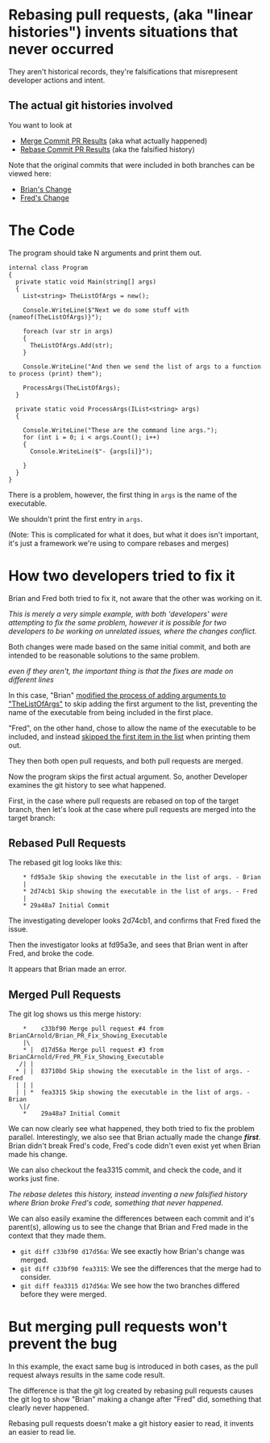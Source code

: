 # Rebasing pull requests, (aka "linear histories") invents situations that never occurred

They aren't historical records, they're falsifications that misrepresent developer actions and intent.

## The actual git histories involved

You want to look at

- [Merge Commit PR Results](https://github.com/BrianCArnold/LinearVsMerge/tree/main_merge) (aka what actually happened)
- [Rebase Commit PR Results](https://github.com/BrianCArnold/LinearVsMerge/tree/main_rebase) (aka the falsified history)

Note that the original commits that were included in both branches can be viewed here:

- [Brian's Change](https://github.com/BrianCArnold/LinearVsMerge/tree/Brian_PR_Fix_Showing_Executable)
- [Fred's Change](https://github.com/BrianCArnold/LinearVsMerge/tree/Fred_PR_Fix_Showing_Executable)

# The Code

The program should take N arguments and print them out.

```
internal class Program
{
  private static void Main(string[] args)
  {
    List<string> TheListOfArgs = new();

    Console.WriteLine($"Next we do some stuff with {nameof(TheListOfArgs)}");

    foreach (var str in args)
    {
      TheListOfArgs.Add(str);
    }

    Console.WriteLine("And then we send the list of args to a function to process (print) them");

    ProcessArgs(TheListOfArgs);
  }

  private static void ProcessArgs(IList<string> args)
  {

    Console.WriteLine("These are the command line args.");
    for (int i = 0; i < args.Count(); i++)
    {
      Console.WriteLine($"- {args[i]}");

    }
  }
}
```

There is a problem, however, the first thing in `args` is the name of the executable.

We shouldn't print the first entry in `args`.

(Note: This is complicated for what it does, but what it does isn't important, it's just a framework we're using to compare rebases and merges)

# How two developers tried to fix it

Brian and Fred both tried to fix it, not aware that the other was working on it.

*This is merely a very simple example, with both 'developers' were attempting to fix the same problem, however it is possible for two developers to be working on unrelated issues, where the changes conflict.*

Both changes were made based on the same initial commit, and both are intended to be reasonable solutions to the same problem.

*even if they aren't, the important thing is that the fixes are made on different lines*

In this case, "Brian" [modified the process of adding arguments to "TheListOfArgs"](https://github.com/BrianCArnold/LinearVsMerge/commit/fea3315bb1848747f55723df73e6f55df8aa1634) to skip adding the first argument to the list, preventing the name of the executable from being included in the first place.

"Fred", on the other hand, chose to allow the name of the executable to be included, and instead [skipped the first item in the list](https://github.com/BrianCArnold/LinearVsMerge/commit/83710bd94164fd974036af14dff9c6af70c421a9) when printing them out.

They then both open pull requests, and both pull requests are merged.

Now the program skips the first actual argument. So, another Developer examines the git history to see what happened.

First, in the case where pull requests are rebased on top of the target branch, then let's look at the case where pull requests are merged into the target branch:

## Rebased Pull Requests

The rebased git log looks like this:

```
    * fd95a3e Skip showing the executable in the list of args. - Brian
    |
    * 2d74cb1 Skip showing the executable in the list of args. - Fred
    |
    * 29a48a7 Initial Commit
```

The investigating developer looks 2d74cb1, and confirms that Fred fixed the issue.

Then the investigator looks at fd95a3e, and sees that Brian went in after Fred, and broke the code.

It appears that Brian made an error.

## Merged Pull Requests

The git log shows us this merge history:

```
    *    c33bf90 Merge pull request #4 from BrianCArnold/Brian_PR_Fix_Showing_Executable
    |\  
    * |  d17d56a Merge pull request #3 from BrianCArnold/Fred_PR_Fix_Showing_Executable
   /| |  
  * | |  83710bd Skip showing the executable in the list of args. - Fred
  | | |  
  | | *  fea3315 Skip showing the executable in the list of args. - Brian
   \|/  
    *    29a48a7 Initial Commit
```

We can now clearly see what happened, they both tried to fix the problem parallel. Interestingly, we also see that Brian actually made the change ***first***. Brian didn't break Fred's code, Fred's code didn't even exist yet when Brian made his change.

We can also checkout the fea3315 commit, and check the code, and it works just fine.

*The rebase deletes this history, instead inventing a new falsified history where Brian broke Fred's code, something that never happened.*

We can also easily examine the differences between each commit and it's parent(s), allowing us to see the change that Brian and Fred made in the context that they made them.

- `git diff c33bf90 d17d56a`: We see exactly how Brian's change was merged.
- `git diff c33bf90 fea3315`: We see the differences that the merge had to consider.
- `git diff fea3315 d17d56a`: We see how the two branches differed before they were merged.

# But merging pull requests won't prevent the bug

In this example, the exact same bug is introduced in both cases, as the pull request always results in the same code result.

The difference is that the git log created by rebasing pull requests causes the git log to show "Brian" making a change after "Fred" did, something that clearly never happened.

Rebasing pull requests doesn't make a git history easier to read, it invents an easier to read lie.
